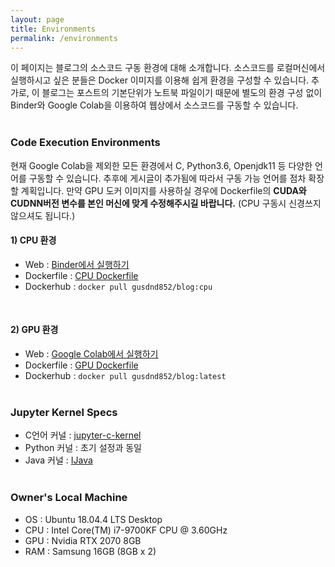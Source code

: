 ```yaml
---
layout: page
title: Environments
permalink: /environments
---
```


이 페이지는 블로그의 소스코드 구동 환경에 대해 소개합니다. 
소스코드를 로컬머신에서 실행하시고 싶은 분들은 Docker 이미지를 이용해 쉽게 환경을 구성할 수 있습니다.
추가로, 이 블로그는 포스트의 기본단위가 노트북 파일이기 때문에 별도의 환경 구성 없이 
Binder와 Google Colab을 이용하여 웹상에서 소스코드를 구동할 수 있습니다.
<br><br>

[cpu]:https://github.com/gusdnd852/blog/tree/master/dockerfiles/cpu
[gpu]:https://github.com/gusdnd852/blog/tree/master/dockerfiles/gpu
[binder]:https://hub.gke.mybinder.org/user/gusdnd852-blog-1761gk1c/tree/_notebooks?token=5WdHr9fgRRq8FS0Ymudk_g
[colab]:https://colab.research.google.com/github/gusdnd852/blog

### Code Execution Environments
현재 Google Colab을 제외한 모든 환경에서 C, Python3.6, Openjdk11 등 다양한 언어를 구동할 수 있습니다.
추후에 게시글이 추가됨에 따라서 구동 가능 언어를 점차 확장할 계획입니다.
만약 GPU 도커 이미지를 사용하실 경우에 Dockerfile의 **CUDA와 CUDNN버전 변수를
본인 머신에 맞게 수정해주시길 바랍니다.** (CPU 구동시 신경쓰지 않으셔도 됩니다.)
<br>

#### 1) CPU 환경
- Web : [Binder에서 실행하기][binder] 
- Dockerfile : [CPU Dockerfile][cpu]
- Dockerhub : `docker pull gusdnd852/blog:cpu`
<br>

#### 2) GPU 환경
- Web : [Google Colab에서 실행하기][colab]
- Dockerfile : [GPU Dockerfile][gpu]
- Dockerhub : `docker pull gusdnd852/blog:latest`
<br><br>

### Jupyter Kernel Specs
- C언어 커널 : [jupyter-c-kernel](https://github.com/brendan-rius/jupyter-c-kernel)
- Python 커널 : 초기 설정과 동일
- Java 커널 : [IJava](https://github.com/SpencerPark/IJava)
<br><br>

### Owner's Local Machine
- OS : Ubuntu 18.04.4 LTS Desktop
- CPU : Intel Core(TM) i7-9700KF CPU @ 3.60GHz
- GPU : Nvidia RTX 2070 8GB
- RAM : Samsung 16GB (8GB x 2)